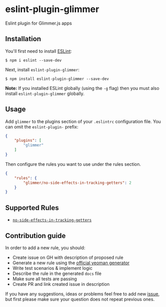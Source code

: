 # eslint-plugin-glimmer

Eslint plugin for Glimmer.js apps

## Installation

You'll first need to install [ESLint](http://eslint.org):

```
$ npm i eslint --save-dev
```

Next, install `eslint-plugin-glimmer`:

```
$ npm install eslint-plugin-glimmer --save-dev
```

**Note:** If you installed ESLint globally (using the `-g` flag) then you must also install `eslint-plugin-glimmer` globally.

## Usage

Add `glimmer` to the plugins section of your `.eslintrc` configuration file. You can omit the `eslint-plugin-` prefix:

```json
{
    "plugins": [
        "glimmer"
    ]
}
```


Then configure the rules you want to use under the rules section.

```json
{
    "rules": {
        "glimmer/no-side-effects-in-tracking-getters": 2
    }
}
```

## Supported Rules

* [`no-side-effects-in-tracking-getters`](docs/rules/no-side-effects-in-tracking-getters.md)

## Contribution guide

In order to add a new rule, you should:
- Create issue on GH with description of proposed rule
- Generate a new rule using the [official yeoman generator](https://github.com/eslint/generator-eslint)
- Write test scenarios & implement logic
- Describe the rule in the generated `docs` file
- Make sure all tests are passing
- Create PR and link created issue in description

If you have any suggestions, ideas or problems feel free to add new [issue](https://github.com/bardzusny/eslint-plugin-glimmer/issues), but first please make sure your question does not repeat previous ones.
